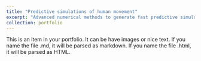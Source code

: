 ```yaml
---
title: "Predictive simulations of human movement"
excerpt: "Advanced numerical methods to generate fast predictive simulations of human movement<br/><img src='/images/Gait_snapshots_sideView_white.png'>"
collection: portfolio
---
```


This is an item in your portfolio. It can be have images or nice text. If you name the file .md, it will be parsed as markdown. If you name the file .html, it will be parsed as HTML. 
